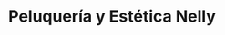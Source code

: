 ---
title: "Peluquería y Estética Nelly"
url: /burgos/peluqueria-y-estetica-nelly/
shop: Friseur
---
